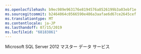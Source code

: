 ```yaml
---
ms.openlocfilehash: b9ec989e963176e8194576a8526199b3a03ebf1e
ms.sourcegitcommit: b2464064c0566590e486a3aafae6d67ce2645cef
ms.translationtype: MT
ms.contentlocale: ja-JP
ms.lasthandoff: 07/15/2019
ms.locfileid: "68183861"
---
```

 Microsoft SQL Server 2012 マスター データ サービス 